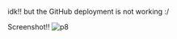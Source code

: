 idk!! but the GitHub deployment is not working :/


Screenshot!!
![p8](https://github.com/Hartz-byte/resturant-menu-React/assets/67004713/35f8f906-8772-4901-91a7-2780e83e2b9c)
